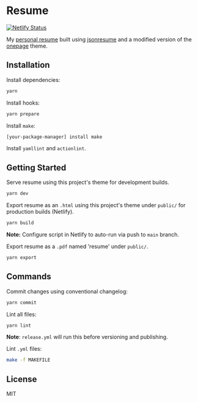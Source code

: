 # Resume

[![Netlify Status](https://api.netlify.com/api/v1/badges/0dd95bb6-b8db-495a-ba1f-3ca495d99368/deploy-status)](https://app.netlify.com/sites/matthew-waldron-resume/deploys)

My [personal resume](https://matthew-waldron-resume.netlify.app) built using [jsonresume](https://jsonresume.org/) and a modified version of the [onepage](https://www.npmjs.com/package/jsonresume-theme-onepage) theme.

## Installation

Install dependencies:

```bash
yarn
```

Install hooks:

```bash
yarn prepare
```

Install `make`:

```bash
[your-package-manager] install make
```

Install `yamllint` and `actionlint`.

## Getting Started

Serve resume using this project's theme for development builds.

```bash
yarn dev
```

Export resume as an `.html` using this project's theme under `public/` for production builds (Netlify).

```bash
yarn build
```

**Note:** Configure script in Netlify to auto-run via push to `main` branch.

Export resume as a `.pdf` named 'resume' under `public/`.

```bash
yarn export
```

## Commands

Commit changes using conventional changelog:

```bash
yarn commit
```

Lint all files:

```bash
yarn lint
```

**Note**: `release.yml` will run this before versioning and publishing.

Lint `.yml` files:

```bash
make -f MAKEFILE
```

## License

MIT
